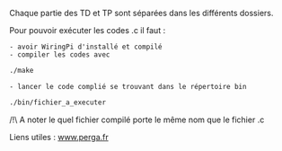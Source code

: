 Chaque partie des TD et TP sont séparées dans les différents dossiers.

Pour pouvoir exécuter les codes .c il faut :

	- avoir WiringPi d'installé et compilé
	- compiler les codes avec 
 ```bash 
 ./make
```
	- lancer le code complié se trouvant dans le répertoire bin
```bash
./bin/fichier_a_executer
```
	
/!\ A noter le quel fichier compilé porte le même nom que le fichier .c



Liens utiles : 
www.perga.fr


